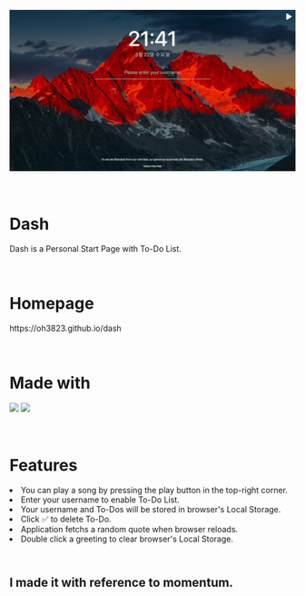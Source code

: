 <br>
<img src="./public/thumbnail.png" alt="Markdownify">
<br>
<h1><br>
Dash
</h1>
<p>Dash is a Personal Start Page with To-Do List.</p>
<br>

<h1>
Homepage
</h1>

<p>
https://oh3823.github.io/dash
</p>
<br>

<h1>
Made with
</h1>

<p>
<img src="https://upload.wikimedia.org/wikipedia/commons/a/a7/React-icon.svg" width='100px'>
<img src="https://upload.wikimedia.org/wikipedia/commons/9/96/Sass_Logo_Color.svg" width='100px'>
</p>

<h1><br>
Features
</h1>

<div>
<li>
You can play a song by pressing the play button in the top-right corner.
</li>
<li>
Enter your username to enable To-Do List.
</li>
<li>
Your username and To-Dos will be stored in browser's Local Storage.
</li>
<li>
Click ✅ to delete To-Do.
</li>
<li>
Application fetchs a random quote when browser reloads.
</li>
<li>
Double click a greeting to clear browser's Local Storage.
</li>
<div>

<br>
<h1>

## I made it with reference to momentum.
